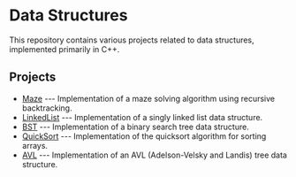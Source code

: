 # Data Structures

This repository contains various projects related to data structures, implemented primarily in C++.

## Projects

- [Maze](./Maze/README.md) --- Implementation of a maze solving algorithm using recursive backtracking.
- [LinkedList](./LinkedList/README.md) --- Implementation of a singly linked list data structure.
- [BST](./BST/README.md) --- Implementation of a binary search tree data structure.
- [QuickSort](./QuickSort/README.md) --- Implementation of the quicksort algorithm for sorting arrays.
- [AVL](./AVL/README.md) --- Implementation of an AVL (Adelson-Velsky and Landis) tree data structure.
